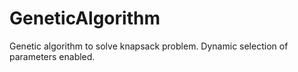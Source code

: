 # GeneticAlgorithm
Genetic algorithm to solve knapsack problem.
Dynamic selection of parameters enabled.
